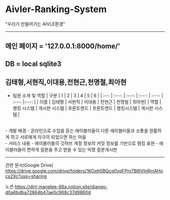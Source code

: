 # Aivler-Ranking-System
"우리가 만들어가는 AIVLE환경"

------------------------------
## 메인 페이지 = '127.0.0.1:8000/home/'
## DB = local sqlite3
## 김태형,서현직,이대용,전현근,천명철,최아현


- 팀원 소개 및 역할
| 구분 | 1 | 2 | 3 | 4 | 5 | 6 |
| :--: | :---: | :---: | :---: | :---: | :---: |:---: |
| 이름 | 김태형 | 서현직 | 이대용 | 전현근 | 천명철 | 최아현|
| 역할 | 랭킹 시스템 | 게시판 시스템 | 프론트엔드 | 프론트엔드 | 랭킹시스템 | 게시판 시스템 |
<br>
- 개발 배경
  - 온라인으로 수업을 듣는 에이블러들이 다른 에이블러들과 소통을 원활하게 하고 서로에게 자극이 되었으면 하는 마음
<br>
- 서비스 내용
  - 에이블러들의 깃허브 계정 정보의 커밋 정보를 기반으로 랭킹 표현
  - 에이블러들이 편하게 질문을 주고 받을 수 있는 익명 질문게시판


------------------------------
관련 문서(Google Drive)
https://drive.google.com/drive/folders/1KOxh0BQcq0vqFPm7B6lVInRmAHocs2Xc?usp=sharing

노션
https://dirt-manatee-88a.notion.site/django-d0a6bdba72864b47ae0c968c37d9860d
